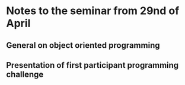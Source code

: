 # Notes to the seminar from 29nd of April

## General on object oriented programming

## Presentation of first participant programming challenge





    